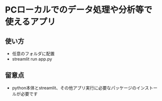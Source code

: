 # PCローカルでのデータ処理や分析等で使えるアプリ
## 使い方
- 任意のフォルダに配置
- streamlit run app.py

## 留意点
- python本体とstreamlit、その他アプリ実行に必要なパッケージのインストールが必要です 



